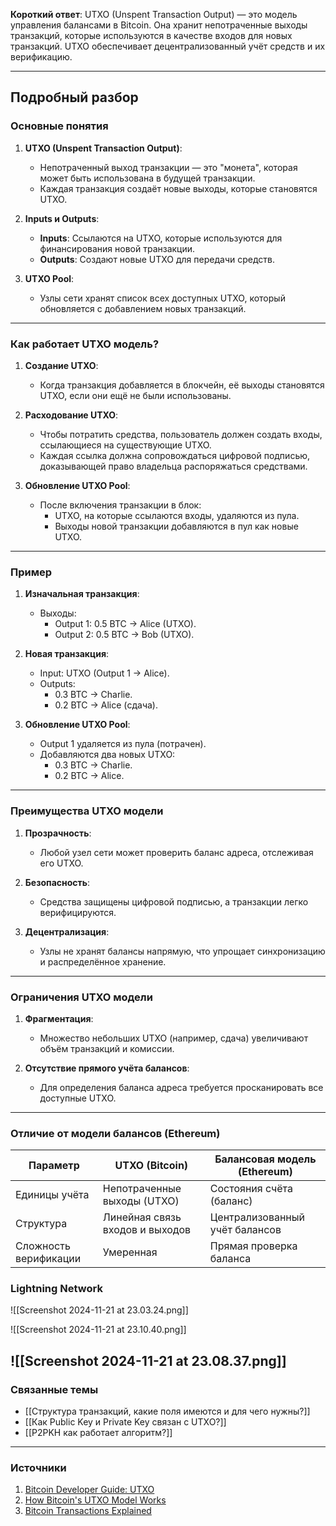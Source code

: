 
**Короткий ответ**: UTXO (Unspent Transaction Output) — это модель управления балансами в Bitcoin. Она хранит непотраченные выходы транзакций, которые используются в качестве входов для новых транзакций. UTXO обеспечивает децентрализованный учёт средств и их верификацию.

---

## Подробный разбор

### Основные понятия

1. **UTXO (Unspent Transaction Output)**:
   - Непотраченный выход транзакции — это "монета", которая может быть использована в будущей транзакции.
   - Каждая транзакция создаёт новые выходы, которые становятся UTXO.

2. **Inputs и Outputs**:
   - **Inputs**: Ссылаются на UTXO, которые используются для финансирования новой транзакции.
   - **Outputs**: Создают новые UTXO для передачи средств.

3. **UTXO Pool**:
   - Узлы сети хранят список всех доступных UTXO, который обновляется с добавлением новых транзакций.

---

### Как работает UTXO модель?

1. **Создание UTXO**:
   - Когда транзакция добавляется в блокчейн, её выходы становятся UTXO, если они ещё не были использованы.

2. **Расходование UTXO**:
   - Чтобы потратить средства, пользователь должен создать входы, ссылающиеся на существующие UTXO.
   - Каждая ссылка должна сопровождаться цифровой подписью, доказывающей право владельца распоряжаться средствами.

3. **Обновление UTXO Pool**:
   - После включения транзакции в блок:
     - UTXO, на которые ссылаются входы, удаляются из пула.
     - Выходы новой транзакции добавляются в пул как новые UTXO.

---

### Пример

1. **Изначальная транзакция**:
   - Выходы: 
     - Output 1: 0.5 BTC → Alice (UTXO).
     - Output 2: 0.5 BTC → Bob (UTXO).

2. **Новая транзакция**:
   - Input: UTXO (Output 1 → Alice).
   - Outputs:
     - 0.3 BTC → Charlie.
     - 0.2 BTC → Alice (сдача).

3. **Обновление UTXO Pool**:
   - Output 1 удаляется из пула (потрачен).
   - Добавляются два новых UTXO:
     - 0.3 BTC → Charlie.
     - 0.2 BTC → Alice.

---

### Преимущества UTXO модели

1. **Прозрачность**:
   - Любой узел сети может проверить баланс адреса, отслеживая его UTXO.

2. **Безопасность**:
   - Средства защищены цифровой подписью, а транзакции легко верифицируются.

3. **Децентрализация**:
   - Узлы не хранят балансы напрямую, что упрощает синхронизацию и распределённое хранение.

---

### Ограничения UTXO модели

1. **Фрагментация**:
   - Множество небольших UTXO (например, сдача) увеличивают объём транзакций и комиссии.

2. **Отсутствие прямого учёта балансов**:
   - Для определения баланса адреса требуется просканировать все доступные UTXO.

---

### Отличие от модели балансов (Ethereum)

| Параметр                | UTXO (Bitcoin)                     | Балансовая модель (Ethereum)       |
|-------------------------|-------------------------------------|------------------------------------|
| Единицы учёта           | Непотраченные выходы (UTXO)        | Состояния счёта (баланс)          |
| Структура               | Линейная связь входов и выходов    | Централизованный учёт балансов    |
| Сложность верификации   | Умеренная                          | Прямая проверка баланса           |
### Lightning Network

![[Screenshot 2024-11-21 at 23.03.24.png]]

![[Screenshot 2024-11-21 at 23.10.40.png]]

![[Screenshot 2024-11-21 at 23.08.37.png]]
---

### Связанные темы
- [[Структура транзакций, какие поля имеются и для чего нужны?]]
- [[Как Public Key и Private Key связан с UTXO?]]
- [[P2PKH как работает алгоритм?]]

---

### Источники
1. [Bitcoin Developer Guide: UTXO](https://bitcoin.org/en/developer-guide#unspent-transaction-output)
2. [How Bitcoin's UTXO Model Works](https://en.bitcoin.it/wiki/UTXO)
3. [Bitcoin Transactions Explained](https://medium.com/@aantonop/bitcoin-transaction-inputs-and-outputs-8d6a5d8fbc4a)